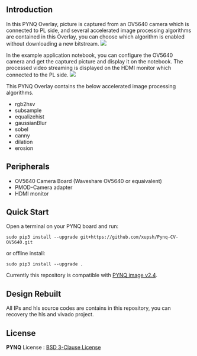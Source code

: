 ## Introduction

In this PYNQ Overlay, picture is captured from an OV5640 camera which is connected to PL side, and several accelerated image processing algorithms are contained in this Overlay, you can choose which algorithm is enabled without downloading a new bitstream. 
![](./images/Architecture.png)

In the example application notebook, you can configure the OV5640 camera and get the captured picture and display it on the notebook. The processed video streaming is displayed on the HDMI monitor which connected to the PL side.
![](./boards/Pynq-Z2/ov5640/notebooks/images/SystemDiagram.png)


This PYNQ Overlay contains the below accelerated image processing algorithms.

* rgb2hsv	
* subsample
* equalizehist
* gaussianBlur
* sobel
* canny
* dilation
* erosion

## Peripherals
* OV5640 Camera Board (Waveshare OV5640 or equaivalent)
* PMOD-Camera adapter
* HDMI monitor
## Quick Start

Open a terminal on your PYNQ board and run:

```
sudo pip3 install --upgrade git+https://github.com/xupsh/Pynq-CV-OV5640.git
```

or offline install:

```
sudo pip3 install --upgrade .
```

Currently this repository is compatible with [PYNQ image v2.4](http://www.pynq.io/board).


## Design Rebuilt

All IPs and hls source codes are contains in this repository, you can recovery the hls and vivado project.

## License

**PYNQ** License : [BSD 3-Clause License](https://github.com/Xilinx/PYNQ/blob/master/LICENSE)
